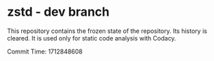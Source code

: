 # zstd - dev branch

This repository contains the frozen state of the repository.
Its history is cleared. It is used only for static code
analysis with Codacy.

Commit Time: 1712848608